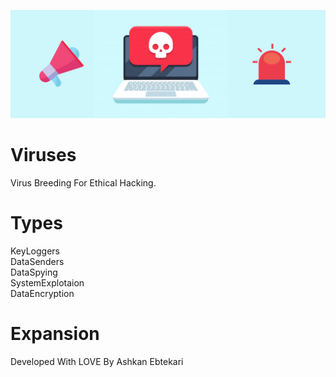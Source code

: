 ![Header](Viruses.png)
# Viruses
Virus Breeding For Ethical Hacking.

# Types
KeyLoggers <br>
DataSenders <br>
DataSpying <br>
SystemExplotaion <br>
DataEncryption <br>


# Expansion
Developed With LOVE By Ashkan Ebtekari
